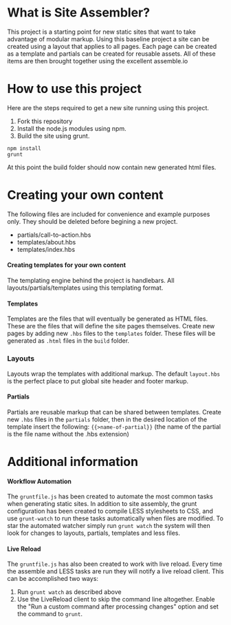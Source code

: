 What is Site Assembler?
=======================
This project is a starting point for new static sites that want to take advantage of modular markup.  Using this baseline project a site can be created using a layout that applies to all pages.  Each page can be created as a template and partials can be created for reusable assets.  All of these items are then brought together using the excellent assemble.io

How to use this project
=======================
Here are the steps required to get a new site running using this project.
1. Fork this repository
1. Install the node.js modules using npm.
1. Build the site using grunt.

```
npm install
grunt
```

At this point the build folder should now contain new generated html files.


Creating your own content
=========================
The following files are included for convenience and example purposes only.  They should be deleted before begining a new project.
* partials/call-to-action.hbs
* templates/about.hbs
* templates/index.hbs

#### Creating templates for your own content
The templating engine behind the project is handlebars.  All layouts/partials/templates using this templating format.



#### Templates
Templates are the files that will eventually be generated as HTML files.  These are the files that will define the site pages themselves. Create new pages by adding new ```.hbs``` files to the ```templates``` folder.  These files will be generated as ```.html``` files in the ```build``` folder.  

### Layouts
Layouts wrap the templates with additional markup.  The default ```layout.hbs``` is the perfect place to put global site header and footer markup.

#### Partials
Partials are reusable markup that can be shared between templates.  Create new ```.hbs``` files in the ```partials``` folder, then in the desired location of the template insert the following: ```{{>name-of-partial}}``` (the name of the partial is the file name without the .hbs extension)



Additional information
======================

#### Workflow Automation
The ```gruntfile.js``` has been created to automate the most common tasks when generating static sites.  In addition to site assembly, the grunt configuration has been created to compile LESS stylesheets to CSS, and use ```grunt-watch``` to run these tasks automatically when files are modified.  To star the automated watcher simply run ```grunt watch``` the system will then look for changes to layouts, partials, templates and less files.  

#### Live Reload
The ```gruntfile.js``` has also been created to work with live reload.  Every time the assemble and LESS tasks are run they will notify a live reload client.  This can be accomplished two ways:
1. Run ```grunt watch``` as described above
1. Use the LiveReload client to skip the command line altogether.  Enable the "Run a custom command after processing changes" option and set the command to ```grunt```.
